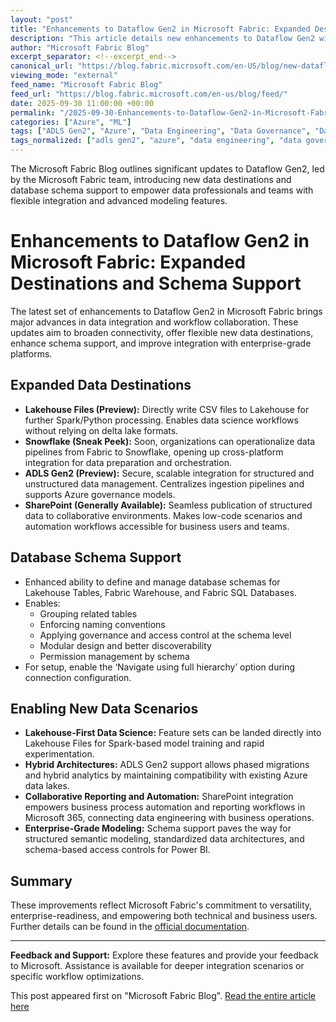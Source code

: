 ```yaml
---
layout: "post"
title: "Enhancements to Dataflow Gen2 in Microsoft Fabric: Expanded Destinations and Schema Support"
description: "This article details new enhancements to Dataflow Gen2 within Microsoft Fabric, including expanded support for data destinations, improved database schema management, and deeper integration with enterprise platforms like SharePoint, Snowflake, and ADLS Gen2. The update enables data professionals to streamline integration workflows, implement hybrid and collaborative architectures, and support Lakehouse-first data science scenarios."
author: "Microsoft Fabric Blog"
excerpt_separator: <!--excerpt_end-->
canonical_url: "https://blog.fabric.microsoft.com/en-US/blog/new-dataflow-gen2-data-destinations-and-experience-improvements/"
viewing_mode: "external"
feed_name: "Microsoft Fabric Blog"
feed_url: "https://blog.fabric.microsoft.com/en-us/blog/feed/"
date: 2025-09-30 11:00:00 +00:00
permalink: "/2025-09-30-Enhancements-to-Dataflow-Gen2-in-Microsoft-Fabric-Expanded-Destinations-and-Schema-Support.html"
categories: ["Azure", "ML"]
tags: ["ADLS Gen2", "Azure", "Data Engineering", "Data Governance", "Data Integration", "Data Science", "Database Schema", "Dataflow Gen2", "Enterprise Data", "Hybrid Architecture", "Lakehouse", "Microsoft Fabric", "ML", "News", "Power BI", "SharePoint Integration", "Snowflake", "Spark"]
tags_normalized: ["adls gen2", "azure", "data engineering", "data governance", "data integration", "data science", "database schema", "dataflow gen2", "enterprise data", "hybrid architecture", "lakehouse", "microsoft fabric", "ml", "news", "power bi", "sharepoint integration", "snowflake", "spark"]
---
```


The Microsoft Fabric Blog outlines significant updates to Dataflow Gen2, led by the Microsoft Fabric team, introducing new data destinations and database schema support to empower data professionals and teams with flexible integration and advanced modeling features.<!--excerpt_end-->

# Enhancements to Dataflow Gen2 in Microsoft Fabric: Expanded Destinations and Schema Support

The latest set of enhancements to Dataflow Gen2 in Microsoft Fabric brings major advances in data integration and workflow collaboration. These updates aim to broaden connectivity, offer flexible new data destinations, enhance schema support, and improve integration with enterprise-grade platforms.

## Expanded Data Destinations

- **Lakehouse Files (Preview):** Directly write CSV files to Lakehouse for further Spark/Python processing. Enables data science workflows without relying on delta lake formats.
- **Snowflake (Sneak Peek):** Soon, organizations can operationalize data pipelines from Fabric to Snowflake, opening up cross-platform integration for data preparation and orchestration.
- **ADLS Gen2 (Preview):** Secure, scalable integration for structured and unstructured data management. Centralizes ingestion pipelines and supports Azure governance models.
- **SharePoint (Generally Available):** Seamless publication of structured data to collaborative environments. Makes low-code scenarios and automation workflows accessible for business users and teams.

## Database Schema Support

- Enhanced ability to define and manage database schemas for Lakehouse Tables, Fabric Warehouse, and Fabric SQL Databases.
- Enables:
  - Grouping related tables
  - Enforcing naming conventions
  - Applying governance and access control at the schema level
  - Modular design and better discoverability
  - Permission management by schema
- For setup, enable the ‘Navigate using full hierarchy’ option during connection configuration.

## Enabling New Data Scenarios

- **Lakehouse-First Data Science:** Feature sets can be landed directly into Lakehouse Files for Spark-based model training and rapid experimentation.
- **Hybrid Architectures:** ADLS Gen2 support allows phased migrations and hybrid analytics by maintaining compatibility with existing Azure data lakes.
- **Collaborative Reporting and Automation:** SharePoint integration empowers business process automation and reporting workflows in Microsoft 365, connecting data engineering with business operations.
- **Enterprise-Grade Modeling:** Schema support paves the way for structured semantic modeling, standardized data architectures, and schema-based access controls for Power BI.

## Summary

These improvements reflect Microsoft Fabric's commitment to versatility, enterprise-readiness, and empowering both technical and business users. Further details can be found in the [official documentation](https://learn.microsoft.com/fabric/data-factory/dataflow-gen2-data-destinations-and-managed-settings).

---

**Feedback and Support:**
Explore these features and provide your feedback to Microsoft. Assistance is available for deeper integration scenarios or specific workflow optimizations.

This post appeared first on "Microsoft Fabric Blog". [Read the entire article here](https://blog.fabric.microsoft.com/en-US/blog/new-dataflow-gen2-data-destinations-and-experience-improvements/)
